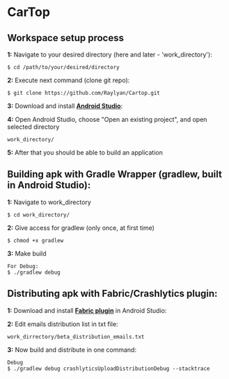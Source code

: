 # CarTop

**Workspace setup process**
------------------------

**1:** Navigate to your desired directory (here and later - 'work_directory'):
```
$ cd /path/to/your/desired/directory
```

**2:**  Execute next command (clone git repo):
```
$ git clone https://github.com/Raylyan/Cartop.git
```

**3:** Download and install [**Android Studio**](https://developer.android.com/studio/index.html):

**4:** Open Android Studio, choose "Open an existing project", and open selected directory
```
work_directory/
```

**5:** After that you should be able to build an application

**Building apk with Gradle Wrapper (gradlew, built in Android Studio):**
------------------------

**1:** Navigate to work_directory
```
$ cd work_directory/
```

**2:** Give access for gradlew (only once, at first time)
```
$ chmod +x gradlew
```

**3:** Make build
```
For Debug:
$ ./gradlew debug
```

**Distributing apk with Fabric/Crashlytics plugin:**
------------------------

**1:** Download and install [**Fabric plugin**](https://fabric.io/downloads) in Android Studio:

**2:** Edit emails distribution list in txt file:
```
work_dirrectory/beta_distribution_emails.txt
```

**3:** Now build and distribute in one command:
```
Debug
$ ./gradlew debug crashlyticsUploadDistributionDebug --stacktrace
```
